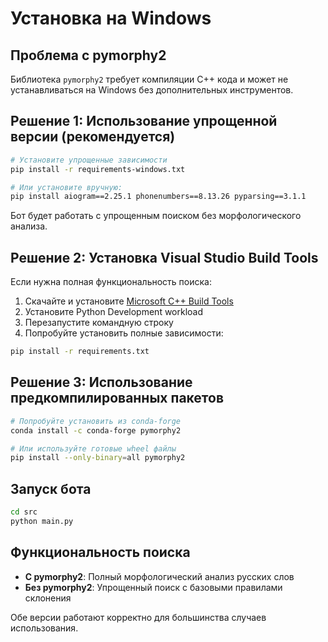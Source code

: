 # Установка на Windows

## Проблема с pymorphy2
Библиотека `pymorphy2` требует компиляции C++ кода и может не устанавливаться на Windows без дополнительных инструментов.

## Решение 1: Использование упрощенной версии (рекомендуется)

```bash
# Установите упрощенные зависимости
pip install -r requirements-windows.txt

# Или установите вручную:
pip install aiogram==2.25.1 phonenumbers==8.13.26 pyparsing==3.1.1
```

Бот будет работать с упрощенным поиском без морфологического анализа.

## Решение 2: Установка Visual Studio Build Tools

Если нужна полная функциональность поиска:

1. Скачайте и установите [Microsoft C++ Build Tools](https://visualstudio.microsoft.com/visual-cpp-build-tools/)
2. Установите Python Development workload
3. Перезапустите командную строку
4. Попробуйте установить полные зависимости:

```bash
pip install -r requirements.txt
```

## Решение 3: Использование предкомпилированных пакетов

```bash
# Попробуйте установить из conda-forge
conda install -c conda-forge pymorphy2

# Или используйте готовые wheel файлы
pip install --only-binary=all pymorphy2
```

## Запуск бота

```bash
cd src
python main.py
```

## Функциональность поиска

- **С pymorphy2**: Полный морфологический анализ русских слов
- **Без pymorphy2**: Упрощенный поиск с базовыми правилами склонения

Обе версии работают корректно для большинства случаев использования.